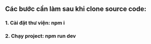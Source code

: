 ## Các bước cần làm sau khi clone source code:
### 1. Cài đặt thư viện: npm i
### 2. Chạy project: npm run dev